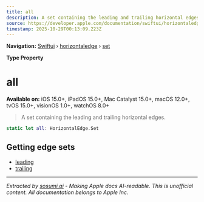 ```yaml
---
title: all
description: A set containing the leading and trailing horizontal edges.
source: https://developer.apple.com/documentation/swiftui/horizontaledge/set/all
timestamp: 2025-10-29T00:13:09.223Z
---
```


**Navigation:** [Swiftui](/documentation/swiftui) › [horizontaledge](/documentation/swiftui/horizontaledge) › [set](/documentation/swiftui/horizontaledge/set)

**Type Property**

# all

**Available on:** iOS 15.0+, iPadOS 15.0+, Mac Catalyst 15.0+, macOS 12.0+, tvOS 15.0+, visionOS 1.0+, watchOS 8.0+

> A set containing the leading and trailing horizontal edges.

```swift
static let all: HorizontalEdge.Set
```

## Getting edge sets

- [leading](/documentation/swiftui/horizontaledge/set/leading)
- [trailing](/documentation/swiftui/horizontaledge/set/trailing)

---

*Extracted by [sosumi.ai](https://sosumi.ai) - Making Apple docs AI-readable.*
*This is unofficial content. All documentation belongs to Apple Inc.*
